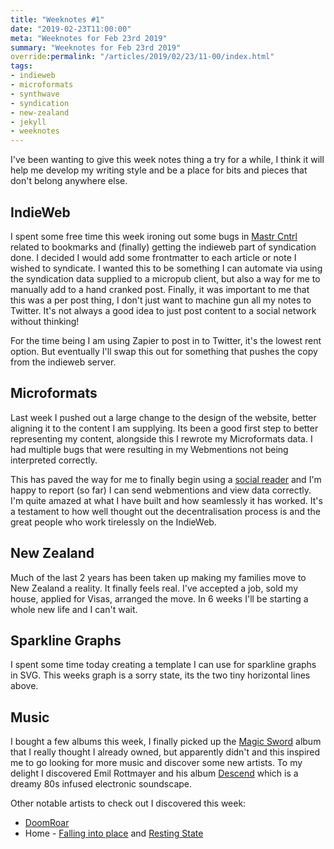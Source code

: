 ```yaml
---
title: "Weeknotes #1"
date: "2019-02-23T11:00:00"
meta: "Weeknotes for Feb 23rd 2019"
summary: "Weeknotes for Feb 23rd 2019"
override:permalink: "/articles/2019/02/23/11-00/index.html"
tags:
- indieweb
- microformats
- synthwave
- syndication
- new-zealand
- jekyll
- weeknotes
---
```


I've been wanting to give this week notes thing a try for a while, I think it will help me develop my writing style and be a place for bits and pieces that don't belong anywhere else.

## IndieWeb

I spent some free time this week ironing out some bugs in [Mastr Cntrl](https://github.com/vipickering/mastr-cntrl) related to bookmarks and (finally) getting the indieweb part of syndication done.
I decided I would add some frontmatter to each article or note I wished to syndicate. I wanted this to be something I can automate via using the syndication data supplied to a micropub client, but also a way for me to manually add to a hand cranked post. Finally, it was important to me that this was a per post thing, I don't just want to machine gun all my notes to Twitter. It's not always a good idea to just post content to a social network without thinking!

For the time being I am using Zapier to post in to Twitter, it's the lowest rent option. But eventually I'll swap this out for something that pushes the copy from the indieweb server.

## Microformats

Last week I pushed out a large change to the design of the website, better aligning it to the content I am supplying. Its been a good first step to better representing my content, alongside this I rewrote my Microformats data. I had multiple bugs that were resulting in my Webmentions not being interpreted correctly.

This has paved the way for me to finally begin using a [social reader](https://indieweb.org/reader) and I'm happy to report (so far) I can send webmentions and view data correctly. I'm quite amazed at what I have built and how seamlessly it has worked. It's a testament to how well thought out the decentralisation process is and the great people who work tirelessly on the IndieWeb.

## New Zealand

Much of the last 2 years has been taken up making my families move to New Zealand a reality. It finally feels real. I've accepted a job, sold my house, applied for Visas, arranged the move. In 6 weeks I'll be starting a whole new life and I can't wait.

## Sparkline Graphs

I spent some time today creating a template I can use for sparkline graphs in SVG. This weeks graph is a sorry state, its the two tiny horizontal lines above.

## Music

I bought a few albums this week, I finally picked up the [Magic Sword](https://magic-sword.bandcamp.com/album/volume-1) album that I really thought I already owned, but apparently didn't and this inspired me to go looking for more music and discover some new artists. To my delight I discovered Emil Rottmayer and his album [Descend](https://dreamgirlrecords.bandcamp.com/album/descend) which is a dreamy 80s infused electronic soundscape.

Other notable artists to check out I discovered this week:

- [DoomRoar](https://doomroarmusic.bandcamp.com/album/night-stories)
- Home - [Falling into place](https://home96.bandcamp.com/album/falling-into-place) and [Resting State](https://home96.bandcamp.com/album/resting-state)
